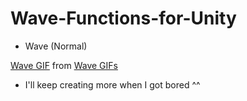 # Wave-Functions-for-Unity

- Wave (Normal)

<div class="tenor-gif-embed" data-postid="27635220" data-share-method="host" data-width="100%" data-aspect-ratio="1.7785714285714287"><a href="https://tenor.com/view/wave-gif-27635220">Wave GIF</a> from <a href="https://tenor.com/search/wave-gifs">Wave GIFs</a></div><script type="text/javascript" async src="https://tenor.com/embed.js"></script>

- I'll keep creating more when I got bored ^^
